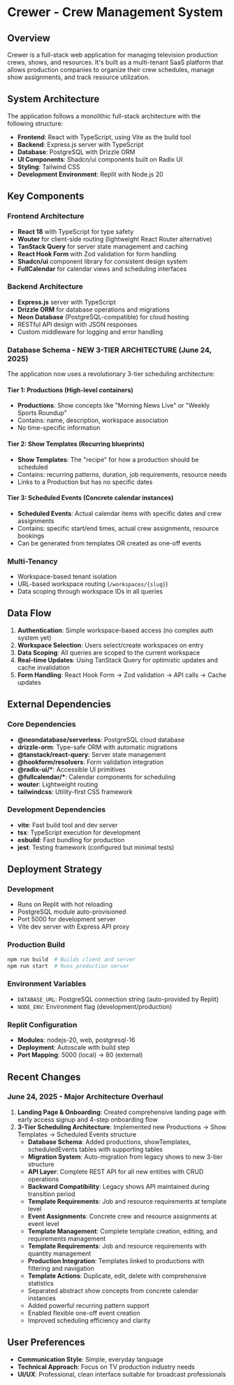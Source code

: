 # Crewer - Crew Management System

## Overview

Crewer is a full-stack web application for managing television production crews, shows, and resources. It's built as a multi-tenant SaaS platform that allows production companies to organize their crew schedules, manage show assignments, and track resource utilization.

## System Architecture

The application follows a monolithic full-stack architecture with the following structure:

- **Frontend**: React with TypeScript, using Vite as the build tool
- **Backend**: Express.js server with TypeScript
- **Database**: PostgreSQL with Drizzle ORM
- **UI Components**: Shadcn/ui components built on Radix UI
- **Styling**: Tailwind CSS
- **Development Environment**: Replit with Node.js 20

## Key Components

### Frontend Architecture

- **React 18** with TypeScript for type safety
- **Wouter** for client-side routing (lightweight React Router alternative)
- **TanStack Query** for server state management and caching
- **React Hook Form** with Zod validation for form handling
- **Shadcn/ui** component library for consistent design system
- **FullCalendar** for calendar views and scheduling interfaces

### Backend Architecture

- **Express.js** server with TypeScript
- **Drizzle ORM** for database operations and migrations
- **Neon Database** (PostgreSQL-compatible) for cloud hosting
- RESTful API design with JSON responses
- Custom middleware for logging and error handling

### Database Schema - NEW 3-TIER ARCHITECTURE (June 24, 2025)

The application now uses a revolutionary 3-tier scheduling architecture:

#### Tier 1: Productions (High-level containers)

- **Productions**: Show concepts like "Morning News Live" or "Weekly Sports Roundup"
- Contains: name, description, workspace association
- No time-specific information

#### Tier 2: Show Templates (Recurring blueprints)

- **Show Templates**: The "recipe" for how a production should be scheduled
- Contains: recurring patterns, duration, job requirements, resource needs
- Links to a Production but has no specific dates

#### Tier 3: Scheduled Events (Concrete calendar instances)

- **Scheduled Events**: Actual calendar items with specific dates and crew assignments
- Contains: specific start/end times, actual crew assignments, resource bookings
- Can be generated from templates OR created as one-off events

### Multi-Tenancy

- Workspace-based tenant isolation
- URL-based workspace routing (`/workspaces/{slug}`)
- Data scoping through workspace IDs in all queries

## Data Flow

1. **Authentication**: Simple workspace-based access (no complex auth system yet)
2. **Workspace Selection**: Users select/create workspaces on entry
3. **Data Scoping**: All queries are scoped to the current workspace
4. **Real-time Updates**: Using TanStack Query for optimistic updates and cache invalidation
5. **Form Handling**: React Hook Form → Zod validation → API calls → Cache updates

## External Dependencies

### Core Dependencies

- **@neondatabase/serverless**: PostgreSQL cloud database
- **drizzle-orm**: Type-safe ORM with automatic migrations
- **@tanstack/react-query**: Server state management
- **@hookform/resolvers**: Form validation integration
- **@radix-ui/\***: Accessible UI primitives
- **@fullcalendar/\***: Calendar components for scheduling
- **wouter**: Lightweight routing
- **tailwindcss**: Utility-first CSS framework

### Development Dependencies

- **vite**: Fast build tool and dev server
- **tsx**: TypeScript execution for development
- **esbuild**: Fast bundling for production
- **jest**: Testing framework (configured but minimal tests)

## Deployment Strategy

### Development

- Runs on Replit with hot reloading
- PostgreSQL module auto-provisioned
- Port 5000 for development server
- Vite dev server with Express API proxy

### Production Build

```bash
npm run build  # Builds client and server
npm run start  # Runs production server
```

### Environment Variables

- `DATABASE_URL`: PostgreSQL connection string (auto-provided by Replit)
- `NODE_ENV`: Environment flag (development/production)

### Replit Configuration

- **Modules**: nodejs-20, web, postgresql-16
- **Deployment**: Autoscale with build step
- **Port Mapping**: 5000 (local) → 80 (external)

## Recent Changes

### June 24, 2025 - Major Architecture Overhaul

1. **Landing Page & Onboarding**: Created comprehensive landing page with early access signup and 4-step onboarding flow
2. **3-Tier Scheduling Architecture**: Implemented new Productions → Show Templates → Scheduled Events structure
   - **Database Schema**: Added productions, showTemplates, scheduledEvents tables with supporting tables
   - **Migration System**: Auto-migration from legacy shows to new 3-tier structure
   - **API Layer**: Complete REST API for all new entities with CRUD operations
   - **Backward Compatibility**: Legacy shows API maintained during transition period
   - **Template Requirements**: Job and resource requirements at template level
   - **Event Assignments**: Concrete crew and resource assignments at event level
   - **Template Management**: Complete template creation, editing, and requirements management
   - **Template Requirements**: Job and resource requirements with quantity management
   - **Production Integration**: Templates linked to productions with filtering and navigation
   - **Template Actions**: Duplicate, edit, delete with comprehensive statistics
   - Separated abstract show concepts from concrete calendar instances
   - Added powerful recurring pattern support
   - Enabled flexible one-off event creation
   - Improved scheduling efficiency and clarity

## User Preferences

- **Communication Style**: Simple, everyday language
- **Technical Approach**: Focus on TV production industry needs
- **UI/UX**: Professional, clean interface suitable for broadcast professionals
